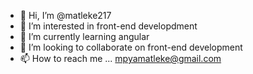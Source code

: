 - 👋 Hi, I’m @matleke217
- 👀 I’m interested in front-end developdment 
- 🌱 I’m currently learning angular 
- 💞️ I’m looking to collaborate on front-end development 
- 📫 How to reach me ... mpyamatleke@gmail.com

<!---
matleke217/matleke217 is a ✨ special ✨ repository because its `README.md` (this file) appears on your GitHub profile.
You can click the Preview link to take a look at your changes.
--->
